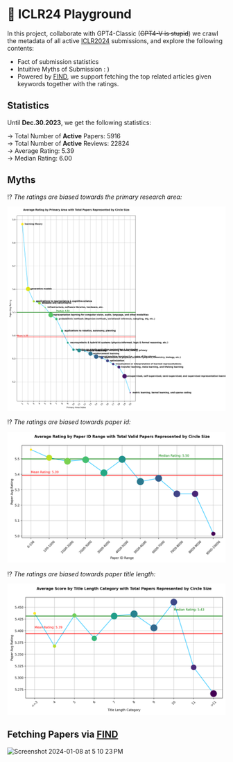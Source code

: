 # :full_moon_with_face: ICLR24 Playground
In this project, collaborate with GPT4-Classic (~~GPT4-V is stupid~~) we crawl the metadata of all active [ICLR2024](https://openreview.net/group?id=ICLR.cc/2024/Conference) submissions, and explore the following contents:

* Fact of submission statistics
* Intuitive Myths of Submission : )
* Powered by [FIND](https://github.com/UX-Decoder/FIND), we support fetching the top related articles given keywords together with the ratings.

## Statistics
Until **Dec.30.2023**, we get the following statistics:

&#8594; Total Number of **Active** Papers: 5916 <br/>
&#8594; Total Number of **Active** Reviews: 22824 <br/>
&#8594; Average Rating: 5.39 <br/>
&#8594; Median Rating: 6.00

## Myths
:interrobang: *The ratings are biased towards the primary research area:*

![](src/primary_area.png)

:interrobang: *The ratings are biased towards paper id:*

![](src/paper_id.png)

:interrobang: *The ratings are biased towards paper title length:*

![](src/tittle_length.png)

## Fetching Papers via [FIND]([https://github.com/UX-Decoder/FIND](http://find.xyzou.net:6789/))
<img width="1265" alt="Screenshot 2024-01-08 at 5 10 23 PM" src="https://github.com/MaureenZOU/ICLR_Playground/assets/11957155/6cf1f299-862b-4f4d-ba79-c83109cf2e97">



